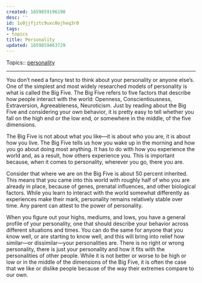 ```yaml
---
created: 1659859196198
desc: ''
id: 1u0jjfjztc9uxc0ojheq3r0
tags:
- topics
title: Personality
updated: 1659859463729
---
```

   
   
Topics::  [personality](../topics/personality.md)   
   
   
---   
   
You don’t need a fancy test to think about your personality or anyone else’s. One of the simplest and most widely researched models of personality is what is called the Big Five. The Big Five refers to five factors that describe how people interact with the world: Openness, Conscientiousness, Extraversion, Agreeableness, Neuroticism. Just by reading about the Big Five and considering your own behavior, it is pretty easy to tell whether you fall on the high end or the low end, or somewhere in the middle, of the five dimensions.   
   
The Big Five is not about what you like—it is about who you are, it is about how you live. The Big Five tells us how you wake up in the morning and how you go about doing most anything. It has to do with how you experience the world and, as a result, how others experience you. This is important because, when it comes to personality, wherever you go, there you are.   
   
Consider that where we are on the Big Five is about 50 percent inherited. This means that you came into this world with roughly half of who you are already in place, because of genes, prenatal influences, and other biological factors. While you learn to interact with the world somewhat differently as experiences make their mark, personality remains relatively stable over time. Any parent can attest to the power of personality.   
   
When you figure out your highs, mediums, and lows, you have a general profile of your personality, one that should describe your behavior across different situations and times. You can do the same for anyone that you know well, or are starting to know well, and this will bring into relief how similar—or dissimilar—your personalities are. There is no right or wrong personality, there is just your personality and how it fits with the personalities of other people. While it is not better or worse to be high or low or in the middle of the dimensions of the Big Five, it is often the case that we like or dislike people because of the way their extremes compare to our own.

